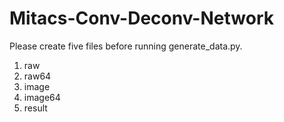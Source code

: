 # Mitacs-Conv-Deconv-Network

Please create five files before running generate_data.py.

1. raw
2. raw64
3. image
4. image64
5. result
